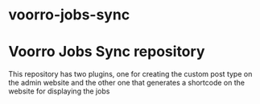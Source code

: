 # voorro-jobs-sync
<h1>Voorro Jobs Sync repository</h1>
This repository has two plugins, one for creating the custom post type on the admin website and the other one that generates a shortcode on the website for displaying the jobs
